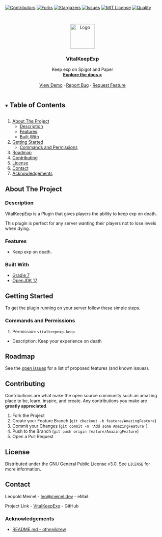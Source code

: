 <!-- PROJECT SHIELDS -->
[![Contributors][contributors-shield]][contributors-url]
[![Forks][forks-shield]][forks-url]
[![Stargazers][stars-shield]][stars-url]
[![Issues][issues-shield]][issues-url]
[![MIT License][license-shield]][license-url]
[![Quality][quality-shield]][quality-url]

<!-- PROJECT LOGO -->
<!--suppress ALL -->
<br />
<p align="center">
  <a href="https://github.com/LeoMeinel/VitalKeepExp">
    <img src="images/logo.png" alt="Logo" width="80" height="80">
  </a>

<h3 align="center">VitalKeepExp</h3>

  <p align="center">
    Keep exp on Spigot and Paper
    <br />
    <a href="https://github.com/LeoMeinel/VitalKeepExp"><strong>Explore the docs »</strong></a>
    <br />
    <br />
    <a href="https://github.com/LeoMeinel/VitalKeepExp">View Demo</a>
    ·
    <a href="https://github.com/LeoMeinel/VitalKeepExp/issues">Report Bug</a>
    ·
    <a href="https://github.com/LeoMeinel/VitalKeepExp/issues">Request Feature</a>
  </p>

<!-- TABLE OF CONTENTS -->
<details open="open">
  <summary><h2 style="display: inline-block">Table of Contents</h2></summary>
  <ol>
    <li>
      <a href="#about-the-project">About The Project</a>
      <ul>
        <li><a href="#description">Description</a></li>
        <li><a href="#features">Features</a></li>
        <li><a href="#built-with">Built With</a></li>
      </ul>
    </li>
    <li>
      <a href="#getting-started">Getting Started</a>
      <ul>
        <li><a href="#commands-and-permissions">Commands and Permissions</a></li>
      </ul>
    </li>
    <li><a href="#roadmap">Roadmap</a></li>
    <li><a href="#contributing">Contributing</a></li>
    <li><a href="#license">License</a></li>
    <li><a href="#contact">Contact</a></li>
    <li><a href="#acknowledgements">Acknowledgements</a></li>
  </ol>
</details>

<!-- ABOUT THE PROJECT -->

## About The Project

### Description

VitalKeepExp is a Plugin that gives players the ability to keep exp on death.

This plugin is perfect for any server wanting their players not to lose levels when dying.

### Features

* Keep exp on death.

### Built With

* [Gradle 7](https://docs.gradle.org/7.4/release-notes.html)
* [OpenJDK 17](https://openjdk.java.net/projects/jdk/17/)

<!-- GETTING STARTED -->

## Getting Started

To get the plugin running on your server follow these simple steps.

### Commands and Permissions

1. Permission: `vitalkeepexp.keep`

* Description: Keep your experience on death

<!-- ROADMAP -->

## Roadmap

See the [open issues](https://github.com/LeoMeinel/VitalKeepExp/issues) for a list of proposed features (and known
issues).

<!-- CONTRIBUTING -->

## Contributing

Contributions are what make the open source community such an amazing place to be, learn, inspire, and create. Any
contributions you make are **greatly appreciated**.

1. Fork the Project
2. Create your Feature Branch (`git checkout -b feature/AmazingFeature`)
3. Commit your Changes (`git commit -m 'Add some AmazingFeature'`)
4. Push to the Branch (`git push origin feature/AmazingFeature`)
5. Open a Pull Request

<!-- LICENSE -->

## License

Distributed under the GNU General Public License v3.0. See `LICENSE` for more information.

<!-- CONTACT -->

## Contact

Leopold Meinel - [leo@meinel.dev](mailto:leo@meinel.dev) - eMail

Project Link - [VitalKeepExp](https://github.com/LeoMeinel/VitalKeepExp) - GitHub

<!-- ACKNOWLEDGEMENTS -->

### Acknowledgements

* [README.md - othneildrew](https://github.com/othneildrew/Best-README-Template)

<!-- MARKDOWN LINKS & IMAGES -->

[contributors-shield]: https://img.shields.io/github/contributors-anon/LeoMeinel/VitalKeepExp?style=for-the-badge

[contributors-url]: https://github.com/LeoMeinel/VitalKeepExp/graphs/contributors

[forks-shield]: https://img.shields.io/github/forks/LeoMeinel/VitalKeepExp?label=Forks&style=for-the-badge

[forks-url]: https://github.com/LeoMeinel/VitalKeepExp/network/members

[stars-shield]: https://img.shields.io/github/stars/LeoMeinel/VitalKeepExp?style=for-the-badge

[stars-url]: https://github.com/LeoMeinel/VitalKeepExp/stargazers

[issues-shield]: https://img.shields.io/github/issues/LeoMeinel/VitalKeepExp?style=for-the-badge

[issues-url]: https://github.com/LeoMeinel/VitalKeepExp/issues

[license-shield]: https://img.shields.io/github/license/LeoMeinel/VitalKeepExp?style=for-the-badge

[license-url]: https://github.com/LeoMeinel/VitalKeepExp/blob/main/LICENSE

[quality-shield]: https://img.shields.io/codefactor/grade/github/LeoMeinel/VitalKeepExp?style=for-the-badge

[quality-url]: https://www.codefactor.io/repository/github/LeoMeinel/VitalKeepExp
